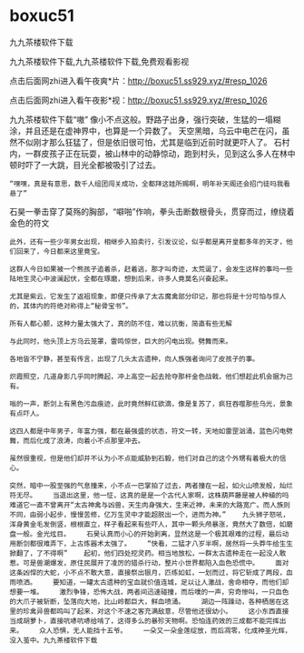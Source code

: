 # boxuc51
九九茶楼软件下载

九九茶楼软件下载,九九茶楼软件下载,免费观看影视

点击后面网zhi进入看午夜爽*片：http://boxuc51.ss929.xyz/#resp_1026

点击后面网zhi进入看午夜影*视：http://boxuc51.ss929.xyz/#resp_1026

九九茶楼软件下载“嗷”    像小不点这般。野路子出身，强行突破，生猛的一塌糊涂，并且还是在虚神界中，也算是一个异数了。    天空黑暗，乌云中电芒在闪，虽然不似刚才那么狂猛了，但是依旧很可怕，尤其是临到近前时就更吓人了。    石村内，一群皮孩子正在玩耍，被山林中的动静惊动，跑到村头，见到这么多人在林中顿时吓了一大跳，目光全都被吸引了过去。

    “嘿嘿，真是有意思，数千人组团闯关成功，全都拜这娃所赐啊，明年补天阁还会招门徒吗我看悬了”

石昊一拳击穿了莫殇的胸部，“噼啪”作响，拳头击断数根骨头，贯穿而过，缭绕着金色的符文

    此外，还有一些少年男女出现，相继步入拍卖行，引发议论，似乎都是离开皇都多年的天才，他们回来了，今日都来这里竟宝。

    这群人今日如果被一个熊孩子追着杀，赶着逃，那才叫奇迹，太荒诞了，会发生这样的事吗一些陆地生灵心中波澜起伏，全都在琢磨，想到后来，许多人竟莫名兴奋起来。

    尤其是紫云，它发生了返祖现象，即便只传承了太古魔禽部分印记，那也将是十分可怕与惊人的，其体内的符绝对称得上“秘骨宝书”。

    所有人都心颤，这种力量太强大了，真的防不住，难以抗衡，简直有些无解

    与此同时，他头顶上方乌云笼罩，雷鸣惊世，巨大的闪电出现。劈舞而来。

    各地皆不宁静，甚至有传言，出现了几头太古遗种，向人族强者询问了皮孩子的事。

    炽霞照空，几道身影几乎同时腾起，冲上高空一起去抢夺那杆金色战戟，他们想趁此机会据为己有。

    嗡的一声，断剑上有黑色污血痕迹，此时竟然鲜红欲滴，像是复苏了，疯狂吞噬那些乌光，景象有点吓人。

    这四人都是中年男子，年富力强，都在最强盛的状态，符文一转，天地如雷罡汹涌，蓝色闪电劈舞，而后化成了浪涛，向着小不点那里冲去。

    虽然很重视，但是他们却并不认为小不点能威胁到石毅，他们对自己的这个外甥有着极大的信心。

    突然，暗中一股至强的气息撞来，小不点一巴掌拍了过去，两者撞在一起，如火山喷发般，灿烂符无尽。    当退出这里，他一怔，这真的是是一个古代人家啊，这株葫芦藤是被人种植的吗难道它一直不曾离开“太古神禽与凶兽，天生肉身强大，生来近神，未来的大路宽广。而人族则不同，由弱小起步，慢慢苦修，亿万生灵中才能超脱出一个，进而为神。”    九头狮子怒吼，浑身黄金毛发倒竖，根根直立，样子看起来有些吓人，其中一颗头颅暴涨，竟然大了数倍，如磨盘一般。金光炫目。    石昊认真而小心的开始剥离，显然这是一个极其艰难的过程，最后动用断剑都很难弄下，上古炼器术太强了。    “快看，二猛才八岁半啊，居然将一头莽牛给生生掀翻了，了不得啊”    起初，他们四处挖灵药。相当地放松，一群太古遗种走在一起没人敢惹。可是兽潮爆发，原住民展开了凌厉的猎杀行动，整片小世界都陷入血色恐慌中。    面对这条凶悍的大蛇，小不点不敢大意，直接祭出银月，匹练如虹，一划而过，将它斩成了两段，血雨喷洒。    要知道，一罐太古遗种的宝血就价值连城，足以让人激战，舍命相夺，而他们却想要一堆。    激烈争锋，恐怖大战，两者间迅速碰撞，而后噗的一声，穷奇惨叫，一只血色的大爪子被斩断，坠落向大地，比山岭都巨大，鲜血喷涌。    湖边一阵躁动，各种栖居在这里的珍禽异兽都鸣叫了起来，对这个不速之客充满敌意，尽管他还很幼小。    这小东西直接当成胡萝卜，直接吭哧吭哧给啃了，这得多么的暴殄天物啊。恐怕连药效的三成都不能完挥出来。    众人恐惧，无人能挡十五爷。    一朵又一朵金莲绽放，而后凋零，化成神圣光辉，没入茧中。九九茶楼软件下载

